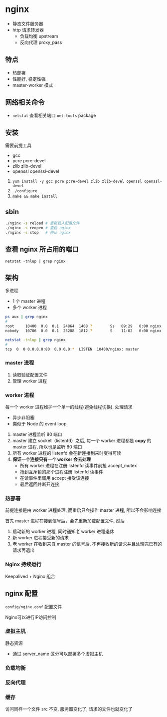 # nginx

- 静态文件服务器
- http 请求转发器
  - 负载均衡 upstream
  - 反向代理 proxy_pass

## 特点

- 热部署
- 性能好, 稳定性强
- master-worker 模式

## 网络相关命令

- `netstat` 查看相关端口 `net-tools` package

## 安装

需要前提工具

- gcc
- pcre pcre-devel
- zlib zlib-devel
- openssl openssl-devel

1. `yum install -y gcc pcre pcre-devel zlib zlib-devel openssl openssl-devel`
2. `./configure`
3. `make && make install`

## sbin

```bash
./nginx -s reload # 重新载入配置文件
./nginx -s reopen # 重启 nginx
./nginx -s stop   # 停止 nginx
```

## 查看 nginx 所占用的端口

`netstat -tnlup | grep nginx`

## 架构

多进程

- 1 个 master 进程
- 多个 worker 进程

```bash
ps aux | grep nginx
#
root     10400  0.0  0.1  24864  1408 ?        Ss   09:29   0:00 nginx: master process ./nginx
nobody   10706  0.0  0.1  25288  1812 ?        S    11:02   0:00 nginx: worker process

netstat -tnlup | grep nginx
#
tcp  0  0 0.0.0.0:80  0.0.0.0:*  LISTEN  10400/nginx: master
```

### master 进程

1. 读取验证配置文件
2. 管理 worker 进程

### worker 进程

每一个 worker 进程维护一个单一的线程(避免线程切换), 处理请求

- 异步非阻塞
- 类似于 Node 的 event loop

1. master 进程监听 80 端口
2. master 建立 socket（listenfd）之后, 每一个 worker 进程都是 **copy** 的 master 进程, 所以也是监听 80 端口
3. 所有 worker 进程的 listenfd 会在新连接到来时变得可读
4. **保证一个连接只有一个 worker 会去处理**
    - 所有 worker 进程在注册 listenfd 读事件前抢 accept_mutex
    - 抢到互斥锁的那个进程注册 listenfd 读事件
    - 在读事件里调用 accept 接受该连接
    - 最后返回并断开连接

### 热部署

前提连接是由 worker 进程处理, 而重启只会操作 master 进程, 所以不会影响连接

首先 master 进程在接到信号后，会先重新加载配置文件, 然后

1. 启动新的 worker 进程, 同时通知老 worker 进程退休
2. 新 worker 进程接受新的请求
3. 老 worker 在收到来自 master 的信号后, 不再接收新的请求并且处理完已有的请求再退出

### Nginx 持续运行

Keepalived + Nginx 组合

## nginx 配置

`config/nginx.conf` 配置文件

Nginx可以进行IP访问控制

### 虚拟主机

静态资源

- 通过 server_name 区分可以部署多个虚拟主机

### 负载均衡

### 反向代理

### 缓存

访问同样一个文件
src 不变, 服务器变化了, 请求的文件也就变化了
